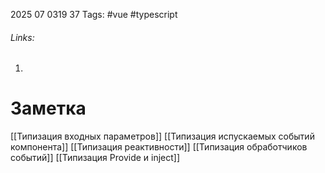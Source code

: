 2025 07 0319 37
Tags: #vue #typescript 
###### Links: 
1) 
# Заметка
[[Типизация входных параметров]]
[[Типизация испускаемых событий компонента]]
[[Типизация реактивности]]
[[Типизация обработчиков событий]]
[[Типизация Provide и inject]]